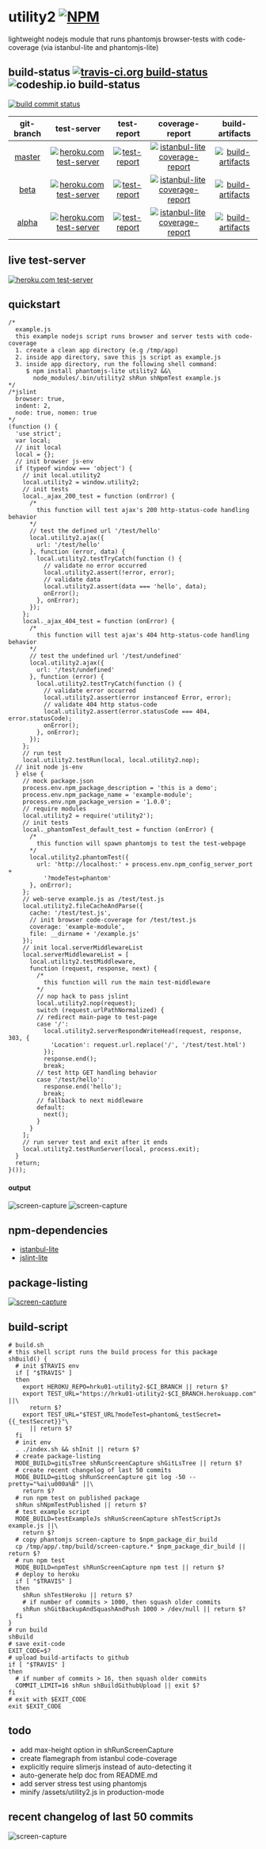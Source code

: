 utility2 [![NPM](https://img.shields.io/npm/v/utility2.svg?style=flat-square)](https://www.npmjs.com/package/utility2)
========
lightweight nodejs module that runs phantomjs browser-tests with code-coverage (via istanbul-lite and phantomjs-lite)



## build-status [![travis-ci.org build-status](https://api.travis-ci.org/kaizhu256/node-utility2.svg)](https://travis-ci.org/kaizhu256/node-utility2) ![codeship.io build-status](https://codeship.com/projects/df8f44c0-2ee3-0132-0af5-6a016ae0b812/status)

[![build commit status](https://kaizhu256.github.io/node-utility2/build/build.badge.svg)](https://travis-ci.org/kaizhu256/node-utility2)

| git-branch | test-server | test-report | coverage-report | build-artifacts |
|:----------:|:-----------:|:-----------:|:---------------:|:---------------:|
|[master](https://github.com/kaizhu256/node-utility2/tree/master) | [![heroku.com test-server](https://kaizhu256.github.io/node-utility2/heroku-logo.75x25.png)](https://hrku01-utility2-master.herokuapp.com?modeTest=1) | [![test-report](https://kaizhu256.github.io/node-utility2/build..master..travis-ci.org/test-report.badge.svg)](https://kaizhu256.github.io/node-utility2/build..master..travis-ci.org/test-report.html) | [![istanbul-lite coverage-report](https://kaizhu256.github.io/node-utility2/build..master..travis-ci.org/coverage-report.badge.svg)](https://kaizhu256.github.io/node-utility2/build..master..travis-ci.org/coverage-report.html/node-utility2/index.html) | [![build-artifacts](https://kaizhu256.github.io/node-utility2/glyphicons_144_folder_open.png)](https://github.com/kaizhu256/node-utility2/tree/gh-pages/build..master..travis-ci.org)|
|[beta](https://github.com/kaizhu256/node-utility2/tree/beta) | [![heroku.com test-server](https://kaizhu256.github.io/node-utility2/heroku-logo.75x25.png)](https://hrku01-utility2-beta.herokuapp.com?modeTest=1) | [![test-report](https://kaizhu256.github.io/node-utility2/build..beta..travis-ci.org/test-report.badge.svg)](https://kaizhu256.github.io/node-utility2/build..beta..travis-ci.org/test-report.html) | [![istanbul-lite coverage-report](https://kaizhu256.github.io/node-utility2/build..beta..travis-ci.org/coverage-report.badge.svg)](https://kaizhu256.github.io/node-utility2/build..beta..travis-ci.org/coverage-report.html/node-utility2/index.html) | [![build-artifacts](https://kaizhu256.github.io/node-utility2/glyphicons_144_folder_open.png)](https://github.com/kaizhu256/node-utility2/tree/gh-pages/build..beta..travis-ci.org)|
|[alpha](https://github.com/kaizhu256/node-utility2/tree/alpha) | [![heroku.com test-server](https://kaizhu256.github.io/node-utility2/heroku-logo.75x25.png)](https://hrku01-utility2-alpha.herokuapp.com?modeTest=1) | [![test-report](https://kaizhu256.github.io/node-utility2/build..alpha..travis-ci.org/test-report.badge.svg)](https://kaizhu256.github.io/node-utility2/build..alpha..travis-ci.org/test-report.html) | [![istanbul-lite coverage-report](https://kaizhu256.github.io/node-utility2/build..alpha..travis-ci.org/coverage-report.badge.svg)](https://kaizhu256.github.io/node-utility2/build..alpha..travis-ci.org/coverage-report.html/node-utility2/index.html) | [![build-artifacts](https://kaizhu256.github.io/node-utility2/glyphicons_144_folder_open.png)](https://github.com/kaizhu256/node-utility2/tree/gh-pages/build..alpha..travis-ci.org)|



## live test-server
[![heroku.com test-server](https://kaizhu256.github.io/node-utility2/build/screen-capture.testHeroku.slimerjs.png)](https://hrku01-utility2-beta.herokuapp.com?modeTest=1)



## quickstart
```
/*
  example.js
  this example nodejs script runs browser and server tests with code-coverage
  1. create a clean app directory (e.g /tmp/app)
  2. inside app directory, save this js script as example.js
  3. inside app directory, run the following shell command:
     $ npm install phantomjs-lite utility2 &&\
       node_modules/.bin/utility2 shRun shNpmTest example.js
*/
/*jslint
  browser: true,
  indent: 2,
  node: true, nomen: true
*/
(function () {
  'use strict';
  var local;
  // init local
  local = {};
  // init browser js-env
  if (typeof window === 'object') {
    // init local.utility2
    local.utility2 = window.utility2;
    // init tests
    local._ajax_200_test = function (onError) {
      /*
        this function will test ajax's 200 http-status-code handling behavior
      */
      // test the defined url '/test/hello'
      local.utility2.ajax({
        url: '/test/hello'
      }, function (error, data) {
        local.utility2.testTryCatch(function () {
          // validate no error occurred
          local.utility2.assert(!error, error);
          // validate data
          local.utility2.assert(data === 'hello', data);
          onError();
        }, onError);
      });
    };
    local._ajax_404_test = function (onError) {
      /*
        this function will test ajax's 404 http-status-code handling behavior
      */
      // test the undefined url '/test/undefined'
      local.utility2.ajax({
        url: '/test/undefined'
      }, function (error) {
        local.utility2.testTryCatch(function () {
          // validate error occurred
          local.utility2.assert(error instanceof Error, error);
          // validate 404 http status-code
          local.utility2.assert(error.statusCode === 404, error.statusCode);
          onError();
        }, onError);
      });
    };
    // run test
    local.utility2.testRun(local, local.utility2.nop);
  // init node js-env
  } else {
    // mock package.json
    process.env.npm_package_description = 'this is a demo';
    process.env.npm_package_name = 'example-module';
    process.env.npm_package_version = '1.0.0';
    // require modules
    local.utility2 = require('utility2');
    // init tests
    local._phantomTest_default_test = function (onError) {
      /*
        this function will spawn phantomjs to test the test-webpage
      */
      local.utility2.phantomTest({
        url: 'http://localhost:' + process.env.npm_config_server_port +
          '?modeTest=phantom'
      }, onError);
    };
    // web-serve example.js as /test/test.js
    local.utility2.fileCacheAndParse({
      cache: '/test/test.js',
      // init browser code-coverage for /test/test.js
      coverage: 'example-module',
      file: __dirname + '/example.js'
    });
    // init local.serverMiddlewareList
    local.serverMiddlewareList = [
      local.utility2.testMiddleware,
      function (request, response, next) {
        /*
          this function will run the main test-middleware
        */
        // nop hack to pass jslint
        local.utility2.nop(request);
        switch (request.urlPathNormalized) {
        // redirect main-page to test-page
        case '/':
          local.utility2.serverRespondWriteHead(request, response, 303, {
            'Location': request.url.replace('/', '/test/test.html')
          });
          response.end();
          break;
        // test http GET handling behavior
        case '/test/hello':
          response.end('hello');
          break;
        // fallback to next middleware
        default:
          next();
        }
      }
    ];
    // run server test and exit after it ends
    local.utility2.testRunServer(local, process.exit);
  }
  return;
}());
```
#### output
![screen-capture](https://kaizhu256.github.io/node-utility2/build/screen-capture.testExampleJs.png)
![screen-capture](https://kaizhu256.github.io/node-utility2/build/screen-capture.testExampleJs.slimerjs.png)



## npm-dependencies
- [istanbul-lite](https://www.npmjs.com/package/istanbul-lite)
- [jslint-lite](https://www.npmjs.com/package/jslint-lite)



## package-listing
[![screen-capture](https://kaizhu256.github.io/node-utility2/build/screen-capture.gitLsTree.png)](https://github.com/kaizhu256/node-utility2)



## build-script
```
# build.sh
# this shell script runs the build process for this package
shBuild() {
  # init $TRAVIS env
  if [ "$TRAVIS" ]
  then
    export HEROKU_REPO=hrku01-utility2-$CI_BRANCH || return $?
    export TEST_URL="https://hrku01-utility2-$CI_BRANCH.herokuapp.com" ||\
      return $?
    export TEST_URL="$TEST_URL?modeTest=phantom&_testSecret={{_testSecret}}"\
      || return $?
  fi
  # init env
  . ./index.sh && shInit || return $?
  # create package-listing
  MODE_BUILD=gitLsTree shRunScreenCapture shGitLsTree || return $?
  # create recent changelog of last 50 commits
  MODE_BUILD=gitLog shRunScreenCapture git log -50 --pretty="%ai\u000a%B" ||\
    return $?
  # run npm test on published package
  shRun shNpmTestPublished || return $?
  # test example script
  MODE_BUILD=testExampleJs shRunScreenCapture shTestScriptJs example.js ||\
    return $?
  # copy phantomjs screen-capture to $npm_package_dir_build
  cp /tmp/app/.tmp/build/screen-capture.* $npm_package_dir_build || return $?
  # run npm test
  MODE_BUILD=npmTest shRunScreenCapture npm test || return $?
  # deploy to heroku
  if [ "$TRAVIS" ]
  then
    shRun shTestHeroku || return $?
    # if number of commits > 1000, then squash older commits
    shRun shGitBackupAndSquashAndPush 1000 > /dev/null || return $?
  fi
}
# run build
shBuild
# save exit-code
EXIT_CODE=$?
# upload build-artifacts to github
if [ "$TRAVIS" ]
then
  # if number of commits > 16, then squash older commits
  COMMIT_LIMIT=16 shRun shBuildGithubUpload || exit $?
fi
# exit with $EXIT_CODE
exit $EXIT_CODE
```



## todo
- add max-height option in shRunScreenCapture
- create flamegraph from istanbul code-coverage
- explicitly require slimerjs instead of auto-detecting it
- auto-generate help doc from README.md
- add server stress test using phantomjs
- minify /assets/utility2.js in production-mode



## recent changelog of last 50 commits
![screen-capture](https://kaizhu256.github.io/node-utility2/build/screen-capture.gitLog.png)
